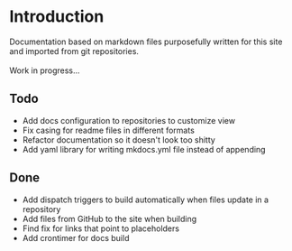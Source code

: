 # Introduction
Documentation based on markdown files purposefully written for this site and imported from git repositories.<br /><br />
Work in progress...
## Todo
- Add docs configuration to repositories to customize view
- Fix casing for readme files in different formats
- Refactor documentation so it doesn't look too shitty
- Add yaml library for writing mkdocs.yml file instead of appending
## Done
- Add dispatch triggers to build automatically when files update in a repository
- Add files from GitHub to the site when building
- Find fix for links that point to placeholders
- Add crontimer for docs build
